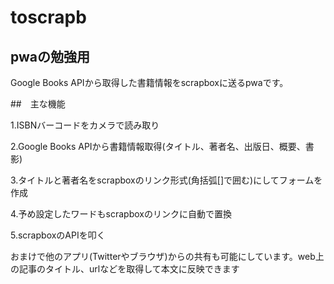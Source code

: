 # toscrapb

## pwaの勉強用

Google Books APIから取得した書籍情報をscrapboxに送るpwaです。

##　主な機能

1.ISBNバーコードをカメラで読み取り

2.Google Books APIから書籍情報取得(タイトル、著者名、出版日、概要、書影)

3.タイトルと著者名をscrapboxのリンク形式(角括弧[]で囲む)にしてフォームを作成

4.予め設定したワードもscrapboxのリンクに自動で置換

5.scrapboxのAPIを叩く

おまけで他のアプリ(Twitterやブラウザ)からの共有も可能にしています。web上の記事のタイトル、urlなどを取得して本文に反映できます
